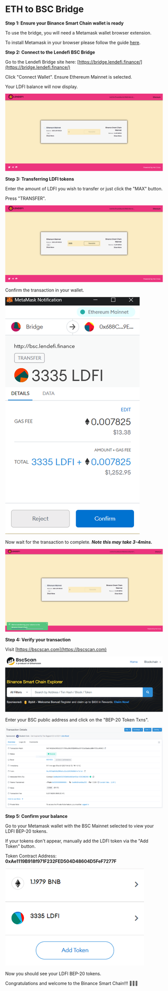 # ETH to BSC Bridge

**Step 1: Ensure your Binance Smart Chain wallet is ready**  
  
To use the bridge, you will need a Metamask wallet browser extension.

To install Metamask in your browser please follow the guide [here](create-bsc-metamask-wallet.md).  
  
**Step 2: Connect to the Lendefi BSC Bridge**

Go to the Lendefi Bridge site here: [https://bridge.lendefi.finance/](https://bridge.lendefi.finance/)

Click "Connect Wallet". Ensure Ethereum Mainnet is selected.  
  
Your LDFI balance will now display.

![](../.gitbook/assets/image%20%289%29%20%282%29%20%282%29.png)

**Step 3: Transferring LDFI tokens**

Enter the amount of LDFI you wish to transfer or just click the "MAX" button.  
  
Press "TRANSFER".

![](../.gitbook/assets/image%20%2819%29.png)

Confirm the transaction in your wallet.

![](../.gitbook/assets/image%20%286%29.png)

Now wait for the transaction to complete. _**Note this may take 3-4mins.**_

![](../.gitbook/assets/image%20%2814%29.png)

**Step 4: Verify your transaction** 

Visit [https://bscscan.com](https://bscscan.com) 

![](../.gitbook/assets/image%20%285%29.png)

Enter your BSC public address and click on the "BEP-20 Token Txns".

![](../.gitbook/assets/image%20%2818%29.png)

**Step 5: Confirm your balance**  
  
Go to your Metamask wallet with the BSC Mainnet selected to view your LDFI BEP-20 tokens.  
  
If your tokens don't appear, manually add the LDFI token via the "Add Token" button. 

Token Contract Address:  **0xAe1119B918f971F232FED504D48604D5FeF7277F**

![](../.gitbook/assets/image%20%2812%29.png)

Now you should see your LDFI BEP-20 tokens.

Congratulations and welcome to the Binance Smart Chain!!! 🚀🚀🚀


